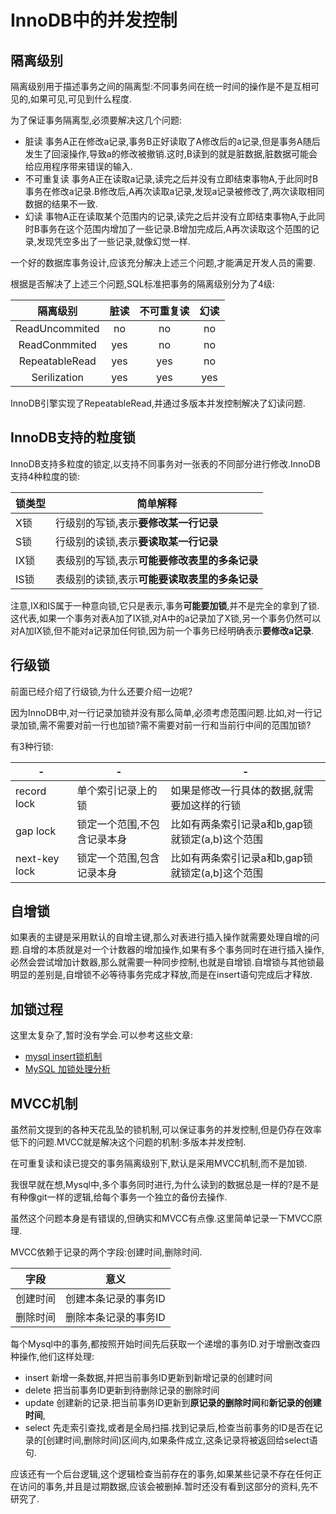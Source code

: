 InnoDB中的并发控制
===


## 隔离级别

隔离级别用于描述事务之间的隔离型:不同事务间在统一时间的操作是不是互相可见的,如果可见,可见到什么程度.

为了保证事务隔离型,必须要解决这几个问题:
* 脏读
	事务A正在修改a记录,事务B正好读取了A修改后的a记录,但是事务A随后发生了回滚操作,导致a的修改被撤销.这时,B读到的就是脏数据,脏数据可能会给应用程序带来错误的输入.
* 不可重复读
	事务A正在读取a记录,读完之后并没有立即结束事物A,于此同时B事务在修改a记录.B修改后,A再次读取a记录,发现a记录被修改了,两次读取相同数据的结果不一致.
* 幻读
	事物A正在读取某个范围内的记录,读完之后并没有立即结束事物A,于此同时B事务在这个范围内增加了一些记录.B增加完成后,A再次读取这个范围的记录,发现凭空多出了一些记录,就像幻觉一样.

一个好的数据库事务设计,应该充分解决上述三个问题,才能满足开发人员的需要.

根据是否解决了上述三个问题,SQL标准把事务的隔离级别分为了4级:

|隔离级别|脏读|不可重复读|幻读|
|:-:|:-:|:-:|:-:|
|ReadUncommited|no|no|no|
|ReadConmmited|yes|no|no|
|RepeatableRead|yes|yes|no|
|Serilization|yes|yes|yes|

InnoDB引擎实现了RepeatableRead,并通过多版本并发控制解决了幻读问题.

## InnoDB支持的粒度锁

InnoDB支持多粒度的锁定,以支持不同事务对一张表的不同部分进行修改.InnoDB支持4种粒度的锁:

|锁类型|简单解释|
|-|-|
|X锁|行级别的写锁,表示**要修改某一行记录**|
|S锁|行级别的读锁,表示**要读取某一行记录**|
|IX锁|表级别的写锁,表示**可能要修改表里的多条记录**|
|IS锁|表级别的读锁,表示**可能要读取表里的多条记录**|

注意,IX和IS属于一种意向锁,它只是表示,事务**可能要加锁**,并不是完全的拿到了锁.这代表,如果一个事务对表A加了IX锁,对A中的a记录加了X锁,另一个事务仍然可以对A加IX锁,但不能对a记录加任何锁,因为前一个事务已经明确表示**要修改a记录**.


## 行级锁

前面已经介绍了行级锁,为什么还要介绍一边呢?

因为InnoDB中,对一行记录加锁并没有那么简单,必须考虑范围问题.比如,对一行记录加锁,需不需要对前一行也加锁?需不需要对前一行和当前行中间的范围加锁?

有3种行锁:

|-|-|-|
|-|-|-|
|record lock|单个索引记录上的锁|如果是修改一行具体的数据,就需要加这样的行锁|
|gap lock|锁定一个范围,不包含记录本身|比如有两条索引记录a和b,gap锁就锁定(a,b)这个范围|
|next-key lock|锁定一个范围,包含记录本身|比如有两条索引记录a和b,gap锁就锁定(a,b]这个范围|

## 自增锁

如果表的主键是采用默认的自增主键,那么对表进行插入操作就需要处理自增的问题.自增的本质就是对一个计数器的增加操作,如果有多个事务同时在进行插入操作,必然会尝试增加计数器,那么就需要一种同步控制,也就是自增锁.自增锁与其他锁最明显的差别是,自增锁不必等待事务完成才释放,而是在insert语句完成后才释放.

## 加锁过程

这里太复杂了,暂时没有学会.可以参考这些文章:
* [mysql insert锁机制](http://yeshaoting.cn/article/database/mysql%20insert%E9%94%81%E6%9C%BA%E5%88%B6/)
* [MySQL 加锁处理分析](http://blog.sae.sina.com.cn/archives/2127)

## MVCC机制

虽然前文提到的各种天花乱坠的锁机制,可以保证事务的并发控制,但是仍存在效率低下的问题.MVCC就是解决这个问题的机制:多版本并发控制.

在可重复读和读已提交的事务隔离级别下,默认是采用MVCC机制,而不是加锁.

我很早就在想,Mysql中,多个事务同时进行,为什么读到的数据总是一样的?是不是有种像git一样的逻辑,给每个事务一个独立的备份去操作.

虽然这个问题本身是有错误的,但确实和MVCC有点像.这里简单记录一下MVCC原理.

MVCC依赖于记录的两个字段:创建时间,删除时间.

|字段|意义|
|-|-|
|创建时间|创建本条记录的事务ID|
|删除时间|删除本条记录的事务ID|

每个Mysql中的事务,都按照开始时间先后获取一个递增的事务ID.对于增删改查四种操作,他们这样处理:
* insert
	新增一条数据,并把当前事务ID更新到新增记录的创建时间
* delete
	把当前事务ID更新到待删除记录的删除时间
* update
	创建新的记录.把当前事务ID更新到**原记录的删除时间**和**新记录的创建时间**,
* select
	先走索引查找,或者是全局扫描.找到记录后,检查当前事务的ID是否在记录的[创建时间,删除时间)区间内,如果条件成立,这条记录将被返回给select语句.


应该还有一个后台逻辑,这个逻辑检查当前存在的事务,如果某些记录不存在任何正在访问的事务,并且是过期数据,应该会被删掉.暂时还没有看到这部分的资料,先不研究了.